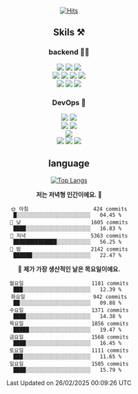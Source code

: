 <div align="center">

[![Hits](https://hits.seeyoufarm.com/api/count/incr/badge.svg?url=https%3A%2F%2Fgithub.com%2Fzxcv9203%2Fhit-counter&count_bg=%23FF7272&title_bg=%23324C2E&icon=codeigniter.svg&icon_color=%23DD5B5B&title=%EB%B0%A9%EB%AC%B8%EC%9E%90&edge_flat=false)](https://hits.seeyoufarm.com)
  
## Skils ⚒️

### backend 🧑‍💻
  
<img src="https://img.shields.io/badge/Java-FF6600?style=flat-square&logo=buymeacoffee&logoColor=white"/>
<img src="https://img.shields.io/badge/Go-0099FF?style=flat-square&logo=go&logoColor=white"/>
<img src="https://img.shields.io/badge/Kotlin-7F52FF?style=flat-square&logo=kotlin&logoColor=white"/>
  
  
<br />
  
<img src="https://img.shields.io/badge/Spring-339933?style=flat-square&logo=Spring&logoColor=white"/>
<img src="https://img.shields.io/badge/Spring Boot-339933?style=flat-square&logo=Spring Boot&logoColor=white"/>
<img src="https://img.shields.io/badge/Spring Security-339933?style=flat-square&logo=Spring Security&logoColor=white"/>
  
<img src="https://img.shields.io/badge/Spring Data JPA-339933?style=flat-square&logo=Hibernate&logoColor=white"/>

<br />
  
  <img src="https://img.shields.io/badge/mysql-0099FF?style=flat-square&logo=mysql&logoColor=white"/>
  <img src="https://img.shields.io/badge/mariadb-0099FF?style=flat-square&logo=mariadb&logoColor=white"/>
  <img src="https://img.shields.io/badge/mongoDB-47A248?style=flat-square&logo=mongodb&logoColor=white"/>
  
  
### DevOps 🚀
  
  <img src="https://img.shields.io/badge/docker-2496ED?style=flat-square&logo=docker&logoColor=white"/>
  <img src="https://img.shields.io/badge/kubernetes-326CE5?style=flat-square&logo=kubernetes&logoColor=white"/>
  
  <br />
  
  <img src="https://img.shields.io/badge/Github Actions-2088FF?style=flat-square&logo=githubactions&logoColor=white"/>
  <img src="https://img.shields.io/badge/Jenkins-D24939?style=flat-square&logo=jenkins&logoColor=white"/>
  
  
  <br />
  <img src="https://img.shields.io/badge/terraform-7B42BC?style=flat-square&logo=terraform&logoColor=white"/>
  
  <br />
  <img src="https://img.shields.io/badge/Amazon AWS-232F3E?style=flat-square&logo=Amazon AWS&logoColor=white"/>

  <img src="https://img.shields.io/badge/GCP-4285F4?style=flat-square&logo=googlecloud&logoColor=white"/>
  <img src="https://img.shields.io/badge/NCP-03C75A?style=flat-square&logo=naver&logoColor=white"/>
  
  
## language

[![Top Langs](https://github-readme-stats.vercel.app/api/top-langs/?username=zxcv9203&hide=html&exclude_repo=zxcv9203.github.io,golB&theme=grate-gatsby)](https://github.com/zxcv9203/github-readme-stats)
  
<!--START_SECTION:waka-->
**저는 저녁형 인간이에요. 🦉** 

```text
🌞 아침                     424 commits         █░░░░░░░░░░░░░░░░░░░░░░░░   04.45 % 
🌆 낮　                     1605 commits        ████░░░░░░░░░░░░░░░░░░░░░   16.83 % 
🌃 저녁                     5363 commits        ██████████████░░░░░░░░░░░   56.25 % 
🌙 밤　                     2142 commits        ██████░░░░░░░░░░░░░░░░░░░   22.47 % 
```
📅 **제가 가장 생산적인 날은 목요일이에요.** 

```text
월요일                      1181 commits        ███░░░░░░░░░░░░░░░░░░░░░░   12.39 % 
화요일                      942 commits         ██░░░░░░░░░░░░░░░░░░░░░░░   09.88 % 
수요일                      1371 commits        ████░░░░░░░░░░░░░░░░░░░░░   14.38 % 
목요일                      1856 commits        █████░░░░░░░░░░░░░░░░░░░░   19.47 % 
금요일                      1568 commits        ████░░░░░░░░░░░░░░░░░░░░░   16.45 % 
토요일                      1111 commits        ███░░░░░░░░░░░░░░░░░░░░░░   11.65 % 
일요일                      1505 commits        ████░░░░░░░░░░░░░░░░░░░░░   15.79 % 
```



 Last Updated on 26/02/2025 00:09:26 UTC
<!--END_SECTION:waka-->
  
</div>

